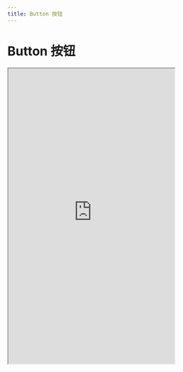 ```yaml
---
title: Button 按钮
---
```


# Button 按钮

<iframe src="https://cfg-design.github.io/cfgd-uniapp3/#/pages/button/index" style="width: 375px; height: 667px" />

### 基本使用

```vue-html
<c-button text="按钮" />
<c-button><c-text color="primary" text="按钮" /><c-text color="error" text="按钮" /></button>
```

### 颜色
* [颜色的使用](/guide/colors.html)

```vue-html
<c-button color="primary" text="按钮" />
<c-button color="error" text="按钮" />
<c-button color="success" text="按钮" />
<c-button color="warning" text="按钮" />
<c-button color="info" text="按钮" />
<c-button color="#7546c9" text="按钮" />
```

### 渐变颜色

```vue-html
<c-button color="primary" color2="error" text="渐变按钮" />
```

### 大小
* [大小的使用](/guide/font-sizes.html)

```vue-html
<c-button size="s" text="S 按钮" />
<c-button size="m" text="M 按钮" />
<c-button size="l" text="L 按钮" />
<c-button size="100" text="100 按钮" />
```

### 圆角值
* [圆角值的使用](/guide/radiuses.html)

```vue-html
<c-button radius="s" text="按钮" />
<c-button radius="m" text="按钮" />
<c-button radius="l" text="按钮" />
<c-button radius="10" text="按钮" />
<c-button text="圆角按钮" round />
<c-button radius="xs s m l" text="各角不同的按钮" />
```

### API

### Button Props {#props}

| 名称             | 类型                    | 默认值             | 版本           | 说明           |
|:----------------|:------------------------|:------------------|:--------------|:--------------|
| c               | string                  | default           |               | 配置名。[使用说明](/guide/props.html#config)    |
| props           | ButtonProps             | undefined         |               | 全部 props 。 [使用说明](/guide/props.html) |
| c-class         | HTMLAttributes['class'] | undefined         |               | 自定义类名 |
| c-style         | HTMLAttributes['style'] | undefined         |               | 自定义样式 |
| text            | string                  | undefined         |               | 显示文字   |
| color           | string                  | undefined         |               | 按钮颜色。 [使用说明](/guide/colors.html)   |
| color2          | string                  | undefined         |               | 与 color 组成渐变背景。  |
| size            | string \| number        | m                 |               | 字体大小。 [使用说明](/guide/font-sizes.html)   |
| width           | string \| number        | undefined         |               | 宽度  |
| height          | string \| number        | undefined         |               | 高度  |
| text            | string                  | undefined         |               | 文字  |
| text-color      | string                  | undefined         |               | 文字的颜色  |
| text-props      | TextProps               | undefined         |               | [TextProps](/components/text.html#props)  |
| icon            | string                  | undefined         |               | 图标  |
| icon-props      | IconProps               | undefined         |               | [IconProps](/components/icon.html#props)  |
| radius          | string \| number        | s                 |               | 圆角值。 [使用说明](/guide/radiuses.html)  |
| round           | boolean                 | undefined         |               | 是否显示为圆角  |
| disabled        | boolean                 | undefined         |               | 是否禁用  |
| loading         | boolean                 | undefined         |               | 是否加载中  |
| spin-props      | SpinProps               | undefined         |               | 加载。[SpinProps](/components/spin.html#props)  |
| plain           | boolean                 | undefined         |               | 是否镂空  |

* 更多 Props 请查看 [uniapp button](https://uniapp.dcloud.net.cn/component/button.html#)

### Button Slots {#slots}

| 名称             | 参数      | 说明           |
|:----------------|:--------- |:--------------|
| default         | ()        | 按钮的内容     |

### Button Events {#events}

| 名称             | 参数                     | 说明           |
|:----------------|:-------------------------|:--------------|
| click           | (payload: any) => void   | 点击事件      |

* 更多 Events 请查看 [uniapp button](https://uniapp.dcloud.net.cn/component/button.html#)
